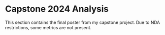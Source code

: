 # Capstone 2024 Analysis
This section contains the final poster from my capstone project. Due to NDA restrictions, some metrics are not present.
